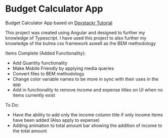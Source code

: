 # Budget Calculator App
Budget Calculator App based on <a href="https://www.youtube.com/watch?v=sU4z4Ti-8OQ" target="_blank">Devstackr Tutorial</a>

This project was created using Angular and designed to further my knowledge of Typescript.
I have used this project to also further my knowledge of the bulma css framework aswell as the BEM methodology

Items Complete (Added Functionality):
* Add Quantity functionality
* Make Mobile Friendly by applying media queries
* Convert files to BEM methodology
* Change color variable names to be more in sync with their uses in the app   
* Add in functionality to remove income and expense titles on UI when no items currently exist

To Do:

* Have the ability to add only the income column title if only income items have been added (Also apply to expense)
* Adding animation to total amount bar showing the addition of income to the total amount
